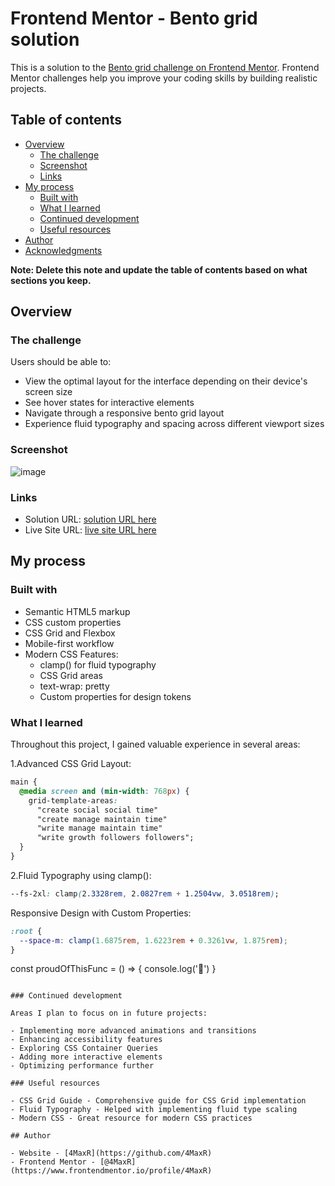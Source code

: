 # Frontend Mentor - Bento grid solution

This is a solution to the [Bento grid challenge on Frontend Mentor](https://www.frontendmentor.io/challenges/bento-grid-RMydElrlOj). Frontend Mentor challenges help you improve your coding skills by building realistic projects. 

## Table of contents

- [Overview](#overview)
  - [The challenge](#the-challenge)
  - [Screenshot](#screenshot)
  - [Links](#links)
- [My process](#my-process)
  - [Built with](#built-with)
  - [What I learned](#what-i-learned)
  - [Continued development](#continued-development)
  - [Useful resources](#useful-resources)
- [Author](#author)
- [Acknowledgments](#acknowledgments)

**Note: Delete this note and update the table of contents based on what sections you keep.**

## Overview

### The challenge

Users should be able to:

- View the optimal layout for the interface depending on their device's screen size
- See hover states for interactive elements
- Navigate through a responsive bento grid layout
- Experience fluid typography and spacing across different viewport sizes

### Screenshot

![image](https://github.com/user-attachments/assets/a59cea32-1a67-4355-8ccd-703be24aa68c)


### Links

- Solution URL: [solution URL here](https://github.com/4MaxR/bento-grid)
- Live Site URL: [live site URL here](https://4maxr.github.io/bento-grid/)

## My process

### Built with

- Semantic HTML5 markup
- CSS custom properties
- CSS Grid and Flexbox
- Mobile-first workflow
- Modern CSS Features:
  - clamp() for fluid typography
  - CSS Grid areas
  - text-wrap: pretty
  - Custom properties for design tokens

### What I learned

Throughout this project, I gained valuable experience in several areas:

1.Advanced CSS Grid Layout:

```css
main {
  @media screen and (min-width: 768px) {
    grid-template-areas:
      "create social social time"
      "create manage maintain time"
      "write manage maintain time"
      "write growth followers followers";
  }
}
```

2.Fluid Typography using clamp():

```css
--fs-2xl: clamp(2.3328rem, 2.0827rem + 1.2504vw, 3.0518rem);
```

Responsive Design with Custom Properties:

```css
:root {
  --space-m: clamp(1.6875rem, 1.6223rem + 0.3261vw, 1.875rem);
}
```

const proudOfThisFunc = () => {
  console.log('🎉')
}
```

### Continued development

Areas I plan to focus on in future projects:

- Implementing more advanced animations and transitions
- Enhancing accessibility features
- Exploring CSS Container Queries
- Adding more interactive elements
- Optimizing performance further

### Useful resources

- CSS Grid Guide - Comprehensive guide for CSS Grid implementation
- Fluid Typography - Helped with implementing fluid type scaling
- Modern CSS - Great resource for modern CSS practices

## Author

- Website - [4MaxR](https://github.com/4MaxR)
- Frontend Mentor - [@4MaxR](https://www.frontendmentor.io/profile/4MaxR)
